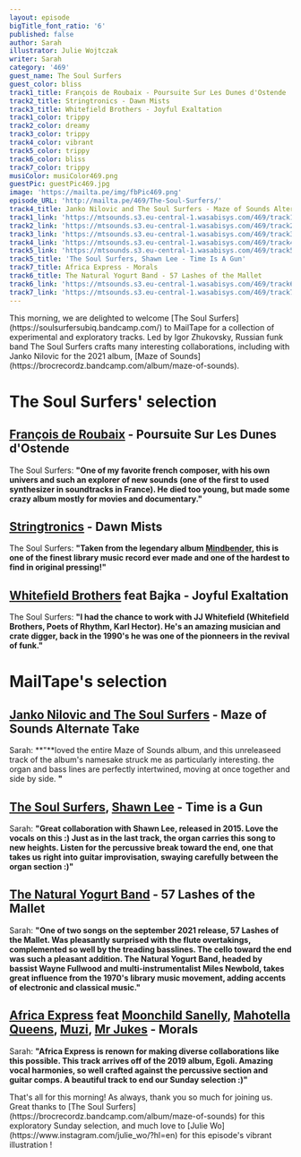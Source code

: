 ```yaml
---
layout: episode
bigTitle_font_ratio: '6'
published: false
author: Sarah
illustrator: Julie Wojtczak
writer: Sarah
category: '469'
guest_name: The Soul Surfers
guest_color: bliss
track1_title: François de Roubaix - Poursuite Sur Les Dunes d'Ostende
track2_title: Stringtronics - Dawn Mists
track3_title: Whitefield Brothers - Joyful Exaltation
track1_color: trippy
track2_color: dreamy
track3_color: trippy
track4_color: vibrant
track5_color: trippy
track6_color: bliss
track7_color: trippy
musiColor: musiColor469.png
guestPic: guestPic469.jpg
image: 'https://mailta.pe/img/fbPic469.png'
episode_URL: 'http://mailta.pe/469/The-Soul-Surfers/'
track4_title: Janko Nilovic and The Soul Surfers - Maze of Sounds Alternate Take
track1_link: 'https://mtsounds.s3.eu-central-1.wasabisys.com/469/track1.mp3'
track2_link: 'https://mtsounds.s3.eu-central-1.wasabisys.com/469/track2.mp3'
track3_link: 'https://mtsounds.s3.eu-central-1.wasabisys.com/469/track3.mp3'
track4_link: 'https://mtsounds.s3.eu-central-1.wasabisys.com/469/track4.mp3'
track5_link: 'https://mtsounds.s3.eu-central-1.wasabisys.com/469/track5.mp3'
track5_title: 'The Soul Surfers, Shawn Lee - Time Is A Gun'
track7_title: Africa Express - Morals
track6_title: The Natural Yogurt Band - 57 Lashes of the Mallet
track6_link: 'https://mtsounds.s3.eu-central-1.wasabisys.com/469/track6.mp3'
track7_link: 'https://mtsounds.s3.eu-central-1.wasabisys.com/469/track7.mp3'
---
```

<p id="introduction"> This morning, we are delighted to welcome [The Soul Surfers](https://soulsurfersubiq.bandcamp.com/) to MailTape for a collection of experimental and exploratory tracks. Led by Igor Zhukovsky, Russian funk band The Soul Surfers crafts many interesting collaborations, including with Janko Nilovic for the 2021 album, [Maze of Sounds](https://brocrecordz.bandcamp.com/album/maze-of-sounds). 
  </p>

# The Soul Surfers' selection

## [François de Roubaix](https://www.discogs.com/artist/119363-Fran%C3%A7ois-De-Roubaix) - Poursuite Sur Les Dunes d'Ostende
The Soul Surfers: **"**One of my favorite french composer, with his own univers and such an explorer of new sounds (one of the first to used synthesizer in soundtracks in France). He died too young, but made some crazy album mostly for movies and documentary.**"**

## [Stringtronics](https://www.macleans.ca/culture/the-weird-and-true-story-of-moondog/) - Dawn Mists
The Soul Surfers: **"**Taken from the legendary album [Mindbender](https://lightintheattic.net/releases/517-mindbender), this is one of the finest library music record ever made and one of the hardest to find in original pressing!**"**

## [Whitefield Brothers](https://www.zappa.com/) feat Bajka - Joyful Exaltation
The Soul Surfers: **"**I had the chance to work with JJ Whitefield (Whitefield Brothers, Poets of Rhythm, Karl Hector). He's an amazing musician and crate digger, back in the 1990's he was one of the pionneers in the revival of funk.**"**

# MailTape's selection

## [Janko Nilovic and The Soul Surfers](https://brocrecordz.bandcamp.com/album/maze-of-sounds) - Maze of Sounds Alternate Take
Sarah: **"**loved the entire Maze of Sounds album, and this unreleaseed track of the album's namesake struck me as particularly interesting. the organ and bass lines are perfectly intertwined, moving at once together and side by side. **"**

## [The Soul Surfers](https://soulsurfersubiq.bandcamp.com/), [Shawn Lee](https://www.shawnlee.net/) - Time is a Gun
Sarah: **"**Great collaboration with Shawn Lee, released in 2015. Love the vocals on this :) Just as in the last track, the organ carries this song to new heights. Listen for the percussive break toward the end, one that takes us right into guitar improvisation, swaying carefully between the organ section :)**"**

## [The Natural Yogurt Band](https://thenaturalyogurtband.bandcamp.com/) - 57 Lashes of the Mallet
Sarah: **"**One of two songs on the september 2021 release, 57 Lashes of the Mallet. Was pleasantly surprised with the flute overtakings, complemented so well by the treading basslines. The cello toward the end was such a pleasant addition. The Natural Yogurt Band, headed by bassist Wayne Fullwood and multi-instrumentalist Miles Newbold, takes great influence from the 1970's library music movement, adding accents of electronic and classical music.**"**

## [Africa Express](https://africaexpress.bandcamp.com/album/egoli) feat [Moonchild Sanelly](https://www.dazeddigital.com/projects/article/52989/1/moonchild-sanelly-musician-biography-dazed-100-2021-profile), [Mahotella Queens](https://www.discogs.com/artist/56676-Mahotella-Queens), [Muzi](https://www.thefader.com/2021/10/01/muzi-new-album-interblaktic-stream), [Mr Jukes](https://www.facebook.com/muziou) - Morals
Sarah: **"**Africa Express is renown for making diverse collaborations like this possible. This track arrives off of the 2019 album, Egoli. Amazing vocal harmonies, so well crafted against the percussive section and guitar comps. A beautiful track to end our Sunday selection :)**"**

<p id="outroduction">That's all for this morning! As always, thank you so much for joining us. Great thanks to [The Soul Surfers](https://brocrecordz.bandcamp.com/album/maze-of-sounds) for this exploratory Sunday selection, and much love to [Julie Wo](https://www.instagram.com/julie_wo/?hl=en) for this episode's vibrant illustration !</p>
